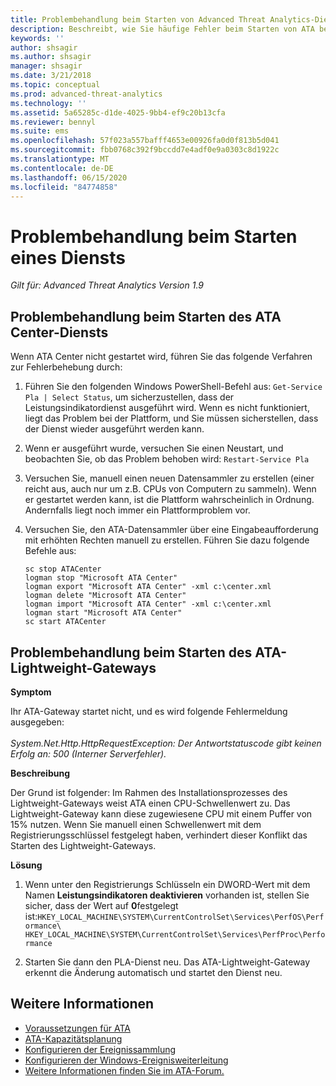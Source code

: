 ```yaml
---
title: Problembehandlung beim Starten von Advanced Threat Analytics-Dienst
description: Beschreibt, wie Sie häufige Fehler beim Starten von ATA beheben können
keywords: ''
author: shsagir
ms.author: shsagir
manager: shsagir
ms.date: 3/21/2018
ms.topic: conceptual
ms.prod: advanced-threat-analytics
ms.technology: ''
ms.assetid: 5a65285c-d1de-4025-9bb4-ef9c20b13cfa
ms.reviewer: bennyl
ms.suite: ems
ms.openlocfilehash: 57f023a557bafff4653e00926fa0d0f813b5d041
ms.sourcegitcommit: fbb0768c392f9bccdd7e4adf0e9a0303c8d1922c
ms.translationtype: MT
ms.contentlocale: de-DE
ms.lasthandoff: 06/15/2020
ms.locfileid: "84774858"
---
```

# <a name="troubleshooting-service-startup"></a>Problembehandlung beim Starten eines Diensts

*Gilt für: Advanced Threat Analytics Version 1.9*

## <a name="troubleshooting-ata-center-service-startup"></a>Problembehandlung beim Starten des ATA Center-Diensts

Wenn ATA Center nicht gestartet wird, führen Sie das folgende Verfahren zur Fehlerbehebung durch:

1.  Führen Sie den folgenden Windows PowerShell-Befehl aus: `Get-Service Pla | Select Status`,
    um sicherzustellen, dass der Leistungsindikatordienst ausgeführt wird. Wenn es nicht funktioniert, liegt das Problem bei der Plattform, und Sie müssen sicherstellen, dass der Dienst wieder ausgeführt werden kann.
2.  Wenn er ausgeführt wurde, versuchen Sie einen Neustart, und beobachten Sie, ob das Problem behoben wird: `Restart-Service Pla`
3.  Versuchen Sie, manuell einen neuen Datensammler zu erstellen (einer reicht aus, auch nur um z.B. CPUs von Computern zu sammeln).
Wenn er gestartet werden kann, ist die Plattform wahrscheinlich in Ordnung. Andernfalls liegt noch immer ein Plattformproblem vor.

4.  Versuchen Sie, den ATA-Datensammler über eine Eingabeaufforderung mit erhöhten Rechten manuell zu erstellen. Führen Sie dazu folgende Befehle aus:

        sc stop ATACenter
        logman stop "Microsoft ATA Center"
        logman export "Microsoft ATA Center" -xml c:\center.xml
        logman delete "Microsoft ATA Center"
        logman import "Microsoft ATA Center" -xml c:\center.xml
        logman start "Microsoft ATA Center"
        sc start ATACenter

## <a name="troubleshooting-ata-lightweight-gateway-startup"></a>Problembehandlung beim Starten des ATA-Lightweight-Gateways

**Symptom**

Ihr ATA-Gateway startet nicht, und es wird folgende Fehlermeldung ausgegeben:<br></br>
*System.Net.Http.HttpRequestException: Der Antwortstatuscode gibt keinen Erfolg an: 500 (Interner Serverfehler).*

**Beschreibung**

Der Grund ist folgender: Im Rahmen des Installationsprozesses des Lightweight-Gateways weist ATA einen CPU-Schwellenwert zu. Das Lightweight-Gateway kann diese zugewiesene CPU mit einem Puffer von 15% nutzen. Wenn Sie manuell einen Schwellenwert mit dem Registrierungsschlüssel festgelegt haben, verhindert dieser Konflikt das Starten des Lightweight-Gateways. 

**Lösung**

1. Wenn unter den Registrierungs Schlüsseln ein DWORD-Wert mit dem Namen **Leistungsindikatoren deaktivieren** vorhanden ist, stellen Sie sicher, dass der Wert auf **0**festgelegt ist:`HKEY_LOCAL_MACHINE\SYSTEM\CurrentControlSet\Services\PerfOS\Performance\`
    `HKEY_LOCAL_MACHINE\SYSTEM\CurrentControlSet\Services\PerfProc\Performance`
 
2. Starten Sie dann den PLA-Dienst neu. Das ATA-Lightweight-Gateway erkennt die Änderung automatisch und startet den Dienst neu.


## <a name="see-also"></a>Weitere Informationen
- [Voraussetzungen für ATA](ata-prerequisites.md)
- [ATA-Kapazitätsplanung](ata-capacity-planning.md)
- [Konfigurieren der Ereignissammlung](configure-event-collection.md)
- [Konfigurieren der Windows-Ereignisweiterleitung](configure-event-collection.md)
- [Weitere Informationen finden Sie im ATA-Forum.](https://social.technet.microsoft.com/Forums/security/home?forum=mata)

